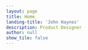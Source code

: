 ```yaml
---
layout: page
title: Home
landing-title: 'John Haynes'
description: Product Designer
author: null
show_tile: false
---
```



